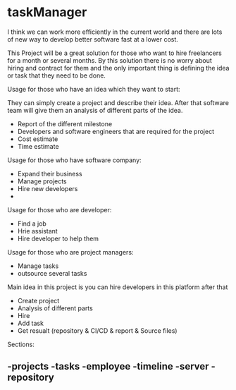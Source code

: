 # taskManager
I think we can work more efficiently in the current world and there are lots of new way to develop better software fast at a lower cost.

This Project will be a great solution for those who want to hire freelancers for a month or several months. By this solution there is no worry about hiring and contract for them and the only important thing is defining the idea or task that they need to be done.

Usage for those who have an idea which they want to  start:

They can simply create a project and describe their idea. After that software team will give them an analysis of different parts of the idea.

- Report of the different milestone
- Developers and software engineers that are required for the project 
- Cost estimate
- Time estimate

Usage for those who have software company:
- Expand their business
- Manage projects
- Hire new developers
-

Usage for those who are developer:
- Find a job
- Hrie assistant 
- Hire developer to help them 

Usage for those who are project managers:

- Manage tasks
- outsource several tasks 




Main  idea in this project is you can hire developers in this platform after that


- Create project
- Analysis of different parts
- Hire  
- Add task 
- Get resualt (repository & CI/CD & report & Source files)



Sections:

-projects
-tasks
-employee
-timeline
-server
-repository
-


